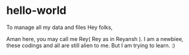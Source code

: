 # hello-world
To manage all my data and files
Hey folks,

Aman here, you may call me Rey( Rey as in Reyansh ). I am a newbiee, these codings and all are still alien to me. But  I am trying to learn. :)
